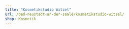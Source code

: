 ```yaml
---
title: "Kosmetikstudio Witzel"
url: /bad-neustadt-an-der-saale/kosmetikstudio-witzel/
shop: Kosmetik
---
```

